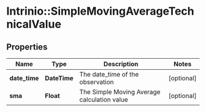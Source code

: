 # Intrinio::SimpleMovingAverageTechnicalValue

## Properties
Name | Type | Description | Notes
------------ | ------------- | ------------- | -------------
**date_time** | **DateTime** | The date_time of the observation | [optional] 
**sma** | **Float** | The Simple Moving Average calculation value | [optional] 



